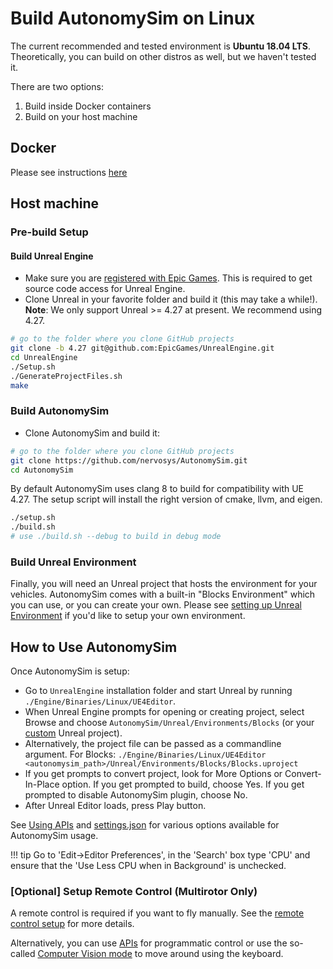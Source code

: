 # Build AutonomySim on Linux

The current recommended and tested environment is **Ubuntu 18.04 LTS**. Theoretically, you can build on other distros as well, but we haven't tested it.

There are two options:

1. Build inside Docker containers
2. Build on your host machine

## Docker

Please see instructions [here](docker_ubuntu.md)

## Host machine

### Pre-build Setup

#### Build Unreal Engine

* Make sure you are [registered with Epic Games](https://docs.unrealengine.com/en-US/SharingAndReleasing/Linux/BeginnerLinuxDeveloper/SettingUpAnUnrealWorkflow/index.html). This is required to get source code access for Unreal Engine.
* Clone Unreal in your favorite folder and build it (this may take a while!). **Note**: We only support Unreal >= 4.27 at present. We recommend using 4.27.

```bash
# go to the folder where you clone GitHub projects
git clone -b 4.27 git@github.com:EpicGames/UnrealEngine.git
cd UnrealEngine
./Setup.sh
./GenerateProjectFiles.sh
make
```

### Build AutonomySim

* Clone AutonomySim and build it:

```bash
# go to the folder where you clone GitHub projects
git clone https://github.com/nervosys/AutonomySim.git
cd AutonomySim
```

By default AutonomySim uses clang 8 to build for compatibility with UE 4.27. The setup script will install the right version of cmake, llvm, and eigen.

```bash
./setup.sh
./build.sh
# use ./build.sh --debug to build in debug mode
```

### Build Unreal Environment

Finally, you will need an Unreal project that hosts the environment for your vehicles. AutonomySim comes with a built-in "Blocks Environment" which you can use, or you can create your own. Please see [setting up Unreal Environment](unreal_projects.md) if you'd like to setup your own environment.

## How to Use AutonomySim

Once AutonomySim is setup:

* Go to `UnrealEngine` installation folder and start Unreal by running `./Engine/Binaries/Linux/UE4Editor`.
* When Unreal Engine prompts for opening or creating project, select Browse and choose `AutonomySim/Unreal/Environments/Blocks` (or your [custom](unreal_custenv.md) Unreal project).
* Alternatively, the project file can be passed as a commandline argument. For Blocks: `./Engine/Binaries/Linux/UE4Editor <autonomysim_path>/Unreal/Environments/Blocks/Blocks.uproject`
* If you get prompts to convert project, look for More Options or Convert-In-Place option. If you get prompted to build, choose Yes. If you get prompted to disable AutonomySim plugin, choose No.
* After Unreal Editor loads, press Play button.

See [Using APIs](apis.md) and [settings.json](settings.md) for various options available for AutonomySim usage.

!!! tip
    Go to 'Edit->Editor Preferences', in the 'Search' box type 'CPU' and ensure that the 'Use Less CPU when in Background' is unchecked.

### [Optional] Setup Remote Control (Multirotor Only)

A remote control is required if you want to fly manually. See the [remote control setup](controller_remote.md) for more details.

Alternatively, you can use [APIs](apis.md) for programmatic control or use the so-called [Computer Vision mode](apis_image.md) to move around using the keyboard.
